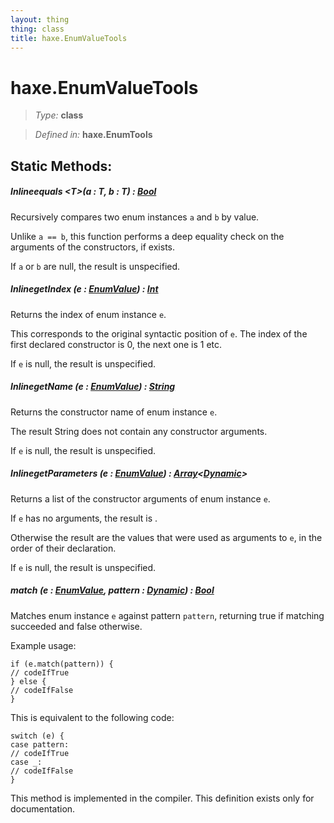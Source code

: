 ```yaml
---
layout: thing
thing: class
title: haxe.EnumValueTools
---
```

# haxe.EnumValueTools



> *Type:* **class**

> *Defined in:* **haxe.EnumTools**


## Static Methods:


##### Inline**equals** &lt;T&gt;(a : T, b : T) : <a href="../Bool.html" class="type">Bool</a>

Recursively compares two enum instances `a` and `b` by value.

Unlike `a == b`, this function performs a deep equality check on the
arguments of the constructors, if exists.

If `a` or `b` are null, the result is unspecified.











##### Inline**getIndex** (e : <a href="../EnumValue.html" class="type">EnumValue</a>) : <a href="../Int.html" class="type">Int</a>

Returns the index of enum instance `e`.

This corresponds to the original syntactic position of `e`. The index of
the first declared constructor is 0, the next one is 1 etc.

If `e` is null, the result is unspecified.











##### Inline**getName** (e : <a href="../EnumValue.html" class="type">EnumValue</a>) : <a href="../String.html" class="type">String</a>

Returns the constructor name of enum instance `e`.

The result String does not contain any constructor arguments.

If `e` is null, the result is unspecified.











##### Inline**getParameters** (e : <a href="../EnumValue.html" class="type">EnumValue</a>) : <a href="../Array.html" class="type">Array</a>&lt;<a href="../Dynamic.html" class="type">Dynamic</a>&gt;

Returns a list of the constructor arguments of enum instance `e`.

If `e` has no arguments, the result is <code></code>.

Otherwise the result are the values that were used as arguments to `e`,
in the order of their declaration.

If `e` is null, the result is unspecified.











##### **match** (e : <a href="../EnumValue.html" class="type">EnumValue</a>, pattern : <a href="../Dynamic.html" class="type">Dynamic</a>) : <a href="../Bool.html" class="type">Bool</a>

Matches enum instance `e` against pattern `pattern`, returning true if
matching succeeded and false otherwise.

Example usage:

```
if (e.match(pattern)) {
// codeIfTrue
} else {
// codeIfFalse
}
```

This is equivalent to the following code:

```
switch (e) {
case pattern:
// codeIfTrue
case _:
// codeIfFalse
}
```

This method is implemented in the compiler. This definition exists only
for documentation.













